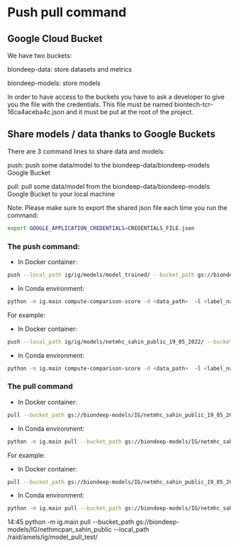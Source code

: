 # Push pull command

## Google Cloud Bucket

We have two buckets:

biondeep-data: store datasets and metrics

biondeep-models: store models

In order to have access to the buckets you have to ask a developer to give you the file with the
credentials. This file must be named biontech-tcr-16ca4aceba4c.json and it must be put at the root
of the project.

## Share models / data thanks to Google Buckets

There are 3 command lines to share data and models:

push: push some data/model to the biondeep-data/biondeep-models Google Bucket

pull: pull some data/model from the biondeep-data/biondeep-models Google Bucket to your local
machine

Note: Please make sure to export the shared json file each time you run the command:

```bash
export GOOGLE_APPLICATION_CREDENTIALS=CREDENTIALS_FILE.json

```

### The push command:

- In Docker container:
```bash
push --local_path ig/ig/models/model_trained/ --bucket_path gs://biondeep-models/IG/Folder/
```
- In Conda environment:
```bash
python -m ig.main compute-comparison-score -d <data_path>  -l <label_name>  -c  <column_name>
```

For example:

- In Docker container:
```bash
push --local_path ig/ig/models/netmhc_sahin_public_19_05_2022/ --bucket_path gs://biondeep-models/IG/netmhc_sahin_public_19_05_2022/
```
- In Conda environment:
```bash
python -m ig.main compute-comparison-score -d <data_path>  -l <label_name>  -c  <column_name>
```

### The pull command

- In Docker container:
```bash
pull --bucket_path gs://biondeep-models/IG/netmhc_sahin_public_19_05_2022/ --local_path /ig/model_pulled/
```
- In Conda environment:
```bash
python -m ig.main pull --bucket_path gs://biondeep-models/IG/netmhc_sahin_public_19_05_2022/ --local_path /ig/model_pulled/
```

For example:

- In Docker container:
```bash
pull --bucket_path gs://biondeep-models/IG/netmhc_sahin_public_19_05_2022/ --local_path /ig/local_netmhc_sahin_public_19_05_2022/
```
- In Conda environment:
```bash
python -m ig.main pull --bucket_path gs://biondeep-models/IG/netmhc_sahin_public_19_05_2022/ --local_path /ig/local_netmhc_sahin_public_19_05_2022/
```

14:45 python -m ig.main pull --bucket_path gs://biondeep-models/IG/nethmcpan_sahin_public
--local_path /raid/amels/ig/model_pull_test/
